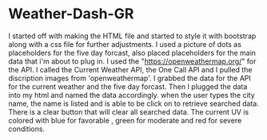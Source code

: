 # Weather-Dash-GR

I started off with making the HTML file and started to style it with bootstrap along with a css file for further adjustments.
 I used a picture of dots as placeholders for the five day forcast, also placed placeholders for the main data that i'm about to plug in.
 I used the "https://openweathermap.org/" for the API.
 I called the Current Weather API, the One Call API and I pulled the discription images from 'openweathermap'.
 I grabbed the data for the API for the current weather and the five day forcast.
 Then I plugged the data into my html and named the data accordingly.
 when the user types the city name, the name is listed and is able to be click on to retrieve searched data.
 There is a clear button that will clear all searched data.
 The current UV is colored with blue for favorable , green for moderate and red for severe conditions.
